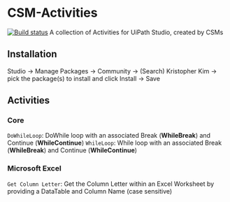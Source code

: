 # CSM-Activities
[![Build status](https://ci.appveyor.com/api/projects/status/pvwmaie8e6si2xmx/branch/master?svg=true)](https://ci.appveyor.com/project/k2zinger/csm-activities/branch/master)
A collection of Activities for UiPath Studio, created by CSMs


## Installation
Studio -> Manage Packages -> Community -> (Search) Kristopher Kim -> pick the package(s) to install and click Install -> Save

## Activities
### Core
`DoWhileLoop`: DoWhile loop with an associated Break (**WhileBreak**) and Continue (**WhileContinue**)
`WhileLoop`: While loop with an associated Break (**WhileBreak**) and Continue (**WhileContinue**)
### Microsoft Excel
`Get Column Letter`: Get the Column Letter within an Excel Worksheet by providing a DataTable and Column Name (case sensitive)



